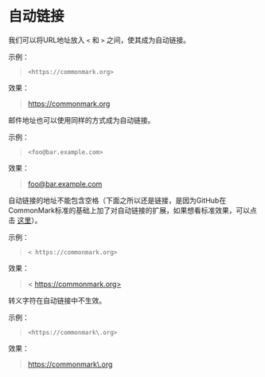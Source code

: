 # 自动链接

我们可以将URL地址放入 `<` 和 `>` 之间，使其成为自动链接。

示例：

> `<https://commonmark.org>`

效果：

> <https://commonmark.org>

邮件地址也可以使用同样的方式成为自动链接。

示例：

> `<foo@bar.example.com>`

效果：

> <foo@bar.example.com>

自动链接的地址不能包含空格（下面之所以还是链接，是因为GitHub在CommonMark标准的基础上加了对自动链接的扩展，如果想看标准效果，可以点击 [这里](https://spec.commonmark.org/dingus/?text=<https://commonmark.org>%20<%20https://commonmark.org>)）。

示例：

> `< https://commonmark.org>`

效果：

> < https://commonmark.org>

转义字符在自动链接中不生效。

示例：

> `<https://commonmark\.org>`

效果：

> <https://commonmark\.org>
